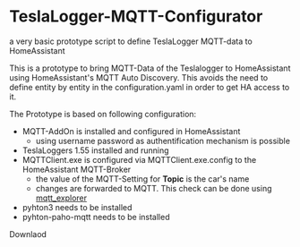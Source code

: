 # TeslaLogger-MQTT-Configurator
a very basic prototype script to define TeslaLogger MQTT-data to HomeAssistant

This is a prototype to bring MQTT-Data of the Teslalogger to HomeAssistant using HomeAssistant's MQTT Auto Discovery. This avoids the need to define entity by entity in the configuration.yaml in order to get HA access to it.

The Prototype is based on following configuration:

- MQTT-AddOn is installed and configured in HomeAssistant
  - using username password as authentification mechanism is possible
- TeslaLoggers 1.55 installed and running
- MQTTClient.exe is configured via MQTTClient.exe.config to the HomeAssistant MQTT-Broker
  - the value of the MQTT-Setting for **Topic** is the car's name
  - changes are forwarded to MQTT. This check can be done using [mqtt_explorer](https://mqtt-explorer.com/)
- pyhton3 needs to be installed
- pyhton-paho-mqtt needs to be installed

Downlaod 
